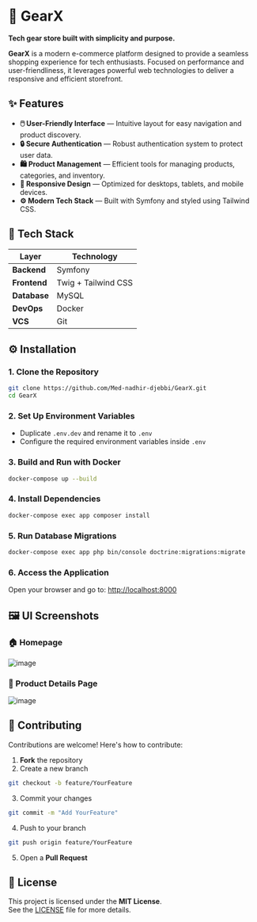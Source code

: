 # 🚀 GearX

**Tech gear store built with simplicity and purpose.**

**GearX** is a modern e-commerce platform designed to provide a seamless shopping experience for tech enthusiasts. Focused on performance and user-friendliness, it leverages powerful web technologies to deliver a responsive and efficient storefront.

## ✨ Features

- **🖱️ User-Friendly Interface** — Intuitive layout for easy navigation and product discovery.  
- **🔒 Secure Authentication** — Robust authentication system to protect user data.  
- **🛍️ Product Management** — Efficient tools for managing products, categories, and inventory.  
- **📱 Responsive Design** — Optimized for desktops, tablets, and mobile devices.  
- **⚙️ Modern Tech Stack** — Built with Symfony and styled using Tailwind CSS.

## 🧱 Tech Stack

| Layer        | Technology             |
|--------------|------------------------|
| **Backend**  | Symfony                |
| **Frontend** | Twig + Tailwind CSS    |
| **Database** | MySQL                  |
| **DevOps**   | Docker                 |
| **VCS**      | Git                    |

## ⚙️ Installation

### 1. Clone the Repository

```bash
git clone https://github.com/Med-nadhir-djebbi/GearX.git
cd GearX
```

### 2. Set Up Environment Variables

- Duplicate `.env.dev` and rename it to `.env`
- Configure the required environment variables inside `.env`

### 3. Build and Run with Docker

```bash
docker-compose up --build
```

### 4. Install Dependencies

```bash
docker-compose exec app composer install
```

### 5. Run Database Migrations

```bash
docker-compose exec app php bin/console doctrine:migrations:migrate
```

### 6. Access the Application

Open your browser and go to: [http://localhost:8000](http://localhost:8000)

## 🖼️ UI Screenshots

### 🏠 Homepage

![image](https://github.com/user-attachments/assets/21e1f393-c882-4c7b-bc5d-8cc222b42593)

### 📄 Product Details Page

![image](https://github.com/user-attachments/assets/9f13744b-db9c-42ff-8b39-d58f9e41aef9)

## 🤝 Contributing

Contributions are welcome! Here's how to contribute:

1. **Fork** the repository
2. Create a new branch

```bash
git checkout -b feature/YourFeature
```

3. Commit your changes

```bash
git commit -m "Add YourFeature"
```

4. Push to your branch

```bash
git push origin feature/YourFeature
```

5. Open a **Pull Request**

## 📄 License

This project is licensed under the **MIT License**.  
See the [LICENSE](LICENSE) file for more details.
